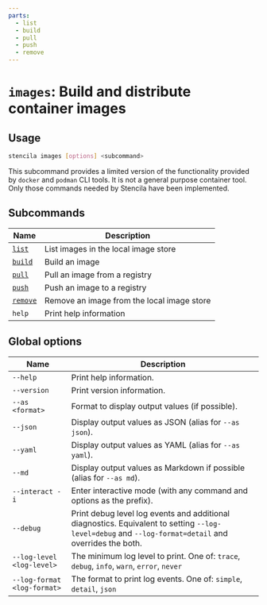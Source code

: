 ```yaml
---
parts:
  - list
  - build
  - pull
  - push
  - remove
---
```


<!-- Generated from doc comments in Rust. Do not edit. -->

# `images`: Build and distribute container images

## Usage

```sh
stencila images [options] <subcommand>
```

This subcommand provides a limited version of the functionality provided by `docker` and `podman` CLI tools. It is not a general purpose container tool. Only those commands needed by Stencila have been implemented.

## Subcommands

| Name               | Description                                |
| ------------------ | ------------------------------------------ |
| [`list`](list)     | List images in the local image store       |
| [`build`](build)   | Build an image                             |
| [`pull`](pull)     | Pull an image from a registry              |
| [`push`](push)     | Push an image to a registry                |
| [`remove`](remove) | Remove an image from the local image store |
| `help`             | Print help information                     |

## Global options

| Name                        | Description                                                                                                                                          |
| --------------------------- | ---------------------------------------------------------------------------------------------------------------------------------------------------- |
| `--help`                    | Print help information.                                                                                                                              |
| `--version`                 | Print version information.                                                                                                                           |
| `--as <format>`             | Format to display output values (if possible).                                                                                                       |
| `--json`                    | Display output values as JSON (alias for `--as json`).                                                                                               |
| `--yaml`                    | Display output values as YAML (alias for `--as yaml`).                                                                                               |
| `--md`                      | Display output values as Markdown if possible (alias for `--as md`).                                                                                 |
| `--interact -i`             | Enter interactive mode (with any command and options as the prefix).                                                                                 |
| `--debug`                   | Print debug level log events and additional diagnostics. Equivalent to setting `--log-level=debug` and `--log-format=detail` and overrides the both. |
| `--log-level <log-level>`   | The minimum log level to print. One of: `trace`, `debug`, `info`, `warn`, `error`, `never`                                                           |
| `--log-format <log-format>` | The format to print log events. One of: `simple`, `detail`, `json`                                                                                   |
